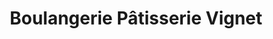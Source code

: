 ---
title: "Boulangerie Pâtisserie Vignet"
url: /herouville-saint-clair/boulangerie-patisserie-vignet/
shop: boulangerie
---